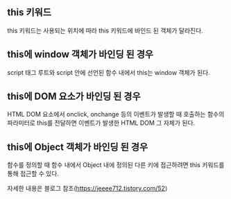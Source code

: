 ## this 키워드

this 키워드는 사용되는 위치에 따라 this 키워드에 바인드 된 객체가 달라진다.

## this에 window 객체가 바인딩 된 경우

script 태그 루트와 script 안에 선언된 함수 내에서 this는 window 객체가 된다.

## this에 DOM 요소가 바인딩 된 경우

HTML DOM 요소에서 onclick, onchange 등의 이벤트가 발생할 때 호출하는 함수의 파라미터로 this를 전달하면 이벤트가 발생한 HTML DOM 그 자체가 된다.

## this에 Object 객체가 바인딩 된 경우

함수를 정의할 때 함수 내에서 Object 내에 정의된 다른 키에 접근하려면 this 키워드를 통해 접근할 수 있다.

자세한 내용은 블로그 참조(https://jeeee712.tistory.com/52)

